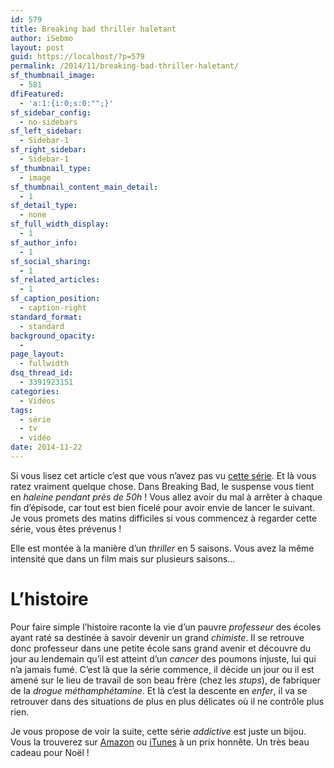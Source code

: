 ```yaml
---
id: 579
title: Breaking bad thriller haletant
author: iSebmo
layout: post
guid: https://localhost/?p=579
permalink: /2014/11/breaking-bad-thriller-haletant/
sf_thumbnail_image:
  - 581
dfiFeatured:
  - 'a:1:{i:0;s:0:"";}'
sf_sidebar_config:
  - no-sidebars
sf_left_sidebar:
  - Sidebar-1
sf_right_sidebar:
  - Sidebar-1
sf_thumbnail_type:
  - image
sf_thumbnail_content_main_detail:
  - 1
sf_detail_type:
  - none
sf_full_width_display:
  - 1
sf_author_info:
  - 1
sf_social_sharing:
  - 1
sf_related_articles:
  - 1
sf_caption_position:
  - caption-right
standard_format:
  - standard
background_opacity:
  - 
page_layout:
  - fullwidth
dsq_thread_id:
  - 3391923151
categories:
  - Vidéos
tags:
  - série
  - tv
  - vidéo
date: 2014-11-22
---
```

Si vous lisez cet article c’est que vous n’avez pas vu [cette série][1]. Et là vous ratez vraiment quelque chose. Dans Breaking Bad, le suspense vous tient en *haleine pendant près de 50h* ! Vous allez avoir du mal à arrêter à chaque fin d’épisode, car tout est bien ficelé pour avoir envie de lancer le suivant. Je vous promets des matins difficiles si vous commencez à regarder cette série, vous êtes prévenus !

Elle est montée à la manière d’un *thriller* en 5 saisons. Vous avez la même intensité que dans un film mais sur plusieurs saisons…

# L’histoire

Pour faire simple l’histoire raconte la vie d’un pauvre *professeur* des écoles ayant raté sa destinée à savoir devenir un grand *chimiste*. Il se retrouve donc professeur dans une petite école sans grand avenir et découvre du jour au lendemain qu’il est atteint d’un *cancer* des poumons injuste, lui qui n’a jamais fumé. C’est là que la série commence, il décide un jour ou il est amené sur le lieu de travail de son beau frère (chez les *stups*), de fabriquer de la *drogue méthamphétamine*. Et là c’est la descente en *enfer*, il va se retrouver dans des situations de plus en plus délicates où il ne contrôle plus rien.

Je vous propose de voir la suite, cette série *addictive* est juste un bijou. Vous la trouverez sur [Amazon][1] ou [iTunes][2] à un prix honnête. Un très beau cadeau pour Noël !

 [1]: https://www.amazon.fr/Breaking-Bad-Int%C3%A9grale-%C3%89dition-Collector/dp/B00FZ6JX5C/ref=sr_1_1?ie=UTF8&qid=1416643020&sr=8-1&keywords=breaking+bad&tag=tfadafr-21
 [2]: https://itunes.apple.com/fr/tv-season/breaking-bad-saison-1/id361736451